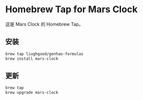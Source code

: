 # Homebrew Tap for Mars Clock

这是 Mars Clock 的 Homebrew Tap。

## 安装

```bash
brew tap liughgood/genhao-formulas
brew install mars-clock
```

## 更新

```bash
brew tap
brew upgrade mars-clock
```
